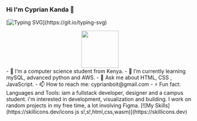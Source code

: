 ### Hi I'm Cyprian Kanda  👋
[![Typing SVG](https://readme-typing-svg.herokuapp.com/?lines=Front+end+developer;)](https://git.io/typing-svg)
<div id="header" align="center">
  <img src="https://media.giphy.com/media/zhYSVCirREeIZtONCI/giphy.gif" width="100"/>
</div>
- 🔭 I’m a computer science student from Kenya.
- 🌱 I’m currently learning mySQL, advanced python and AWS.
- 💬 Ask me about HTML, CSS , JavaScript.
- 📫 How to reach me: cyprianboit@gmail.com
- ⚡ Fun fact: 
Languages and Tools:
iam a fullstack developer, designer and a campus student. i'm interested in development, visualization and building.
 I work on random projects in my free time, a lot involving Figma.
[![My Skills](https://skillicons.dev/icons js s!,s!,html,css,wasm)](https://skillicons.dev)

